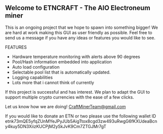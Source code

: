 ## Welcome to ETNCRAFT - The AIO Electroneum miner 

This is an ongoing project that we hope to spawn into something bigger!
We are hard at work making this GUI as user friendly as possible.
Feel free to send us a message if you have any ideas or features you would like to see.

FEATURES
* Hardware temperature monitoring with alerts above 90 degrees
* Pool/Hash information embedded into application
* Auto load configuration
* Selectable pool list that is automatically updated.
* Logging capabilities
* Lots more that i cannot think of currently

If this project is successful and has interest.
We plan to adapt the GUI to support multiple crypto currencies with the ease of a few clicks.

Let us know how we are doing! CraftMinerTeam@gmail.com

If you would like to donate an ETN or two please use the following wallet ID
etnk73mQE5yfqZUnMYeJPyJUb5AigTtox8cgd3zw493uRwgG6fKXUdeaBcny4kuy5DN3XiizKUCPjM2ySkJvK9Cm7ZTGJMr7gT
